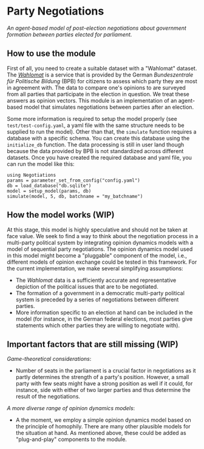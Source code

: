 # Party Negotiations

*An agent-based model of post-election negotiations about government formation between parties elected for parliament.*

## How to use the module

First of all, you need to create a suitable dataset with a "Wahlomat" dataset.
The [*Wahlomat*](https://www.bpb.de/politik/wahlen/wahl-o-mat/) is a service that is provided by the German *Bundeszentrale für Politische Bildung* (BPB) for citizens to assess which party they are most in agreement with.
The data to compare one's opinions to are surveyed from all parties that participate in the election in question.
We treat these answers as opinion vectors.
This module is an implementation of an agent-based model that simulates negotiations between parties after an election.

Some more information is required to setup the model properly (see `test/test-config.yaml`, a yaml file with the same structure needs to be supplied to run the model).
Other than that, the `simulate` function requires a database with a specific schema.
You can create this database using the `initialize_db` function.
The data processing is still in user land though because the data provided by BPB is not standardized across different datasets.
Once you have created the required database and yaml file, you can run the model like this:

```{julia}
using Negotiations
params = parameter_set_from_config("config.yaml")
db = load_database("db.sqlite")
model = setup_model(params, db)
simulate(model, 5, db, batchname = "my_batchname")
```


## How the model works (WIP)

At this stage, this model is highly speculative and should not be taken at face value.
We seek to find a way to think about the negotiation process in a multi-party political system by integrating opinion dynamics models with a model of sequential party negotiations.
The opinion dynamics model used in this model might become a "pluggable" component of the model, i.e., different models of opinion exchange could be tested in this framework.
For the current implementation, we make several simplifying assumptions:

* The *Wahlomat* data is a sufficiently accurate and representative depiction of the political issues that are to be negotiated.
* The formation of a government in a democratic multi-party political system is preceded by a series of negotiations between different parties.
* More information specific to an election at hand can be included in the model (for instance, in the German federal elections, most parties give statements which other parties they are willing to negotiate with).


## Important factors that are still missing (WIP)

*Game-theoretical considerations*:

* Number of seats in the parliament is a crucial factor in negotiations as it partly determines the strength of a party's position. However, a small party with few seats might have a strong position as well if it could, for instance, side with either of two larger parties and thus determine the result of the negotiations.

*A more diverse range of opinion dynamics models*:

* A the moment, we employ a simple opinion dynamics model based on the principle of homophily. There are many other plausible models for the situation at hand. As mentioned above, these could be added as "plug-and-play" components to the module.
